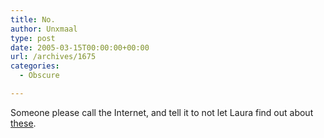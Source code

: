 ```yaml
---
title: No.
author: Unxmaal
type: post
date: 2005-03-15T00:00:00+00:00
url: /archives/1675
categories:
  - Obscure

---
```

Someone please call the Internet, and tell it to not let Laura find out about [these][1].

 [1]: http://www.engadget.com/entry/1234000593036018/